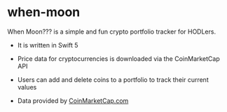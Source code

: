 # when-moon
When Moon??? is a simple and fun crypto portfolio tracker for HODLers.

+ It is written in Swift 5

+ Price data for cryptocurrencies is downloaded via the CoinMarketCap API

+ Users can add and delete coins to a portfolio to track their current values

+ Data provided by [CoinMarketCap.com](https://coinmarketcap.com)
